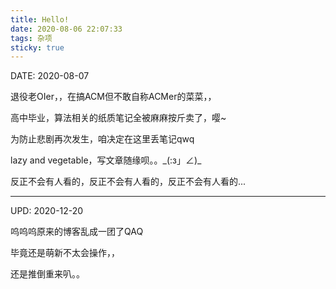 ```yaml
---
title: Hello!
date: 2020-08-06 22:07:33
tags: 杂项
sticky: true
---
```


DATE: 2020-08-07

退役老OIer，，在搞ACM但不敢自称ACMer的菜菜，，

高中毕业，算法相关的纸质笔记全被麻麻按斤卖了，嘤~

为防止悲剧再次发生，咱决定在这里丢笔记qwq

lazy and vegetable，写文章随缘呗。。\_(:з」∠)\_

反正不会有人看的，反正不会有人看的，反正不会有人看的...

----

UPD: 2020-12-20

呜呜呜原来的博客乱成一团了QAQ

毕竟还是萌新不太会操作，，

还是推倒重来叭。。

